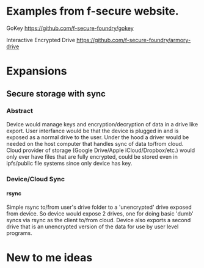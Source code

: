 
# Examples from f-secure website.

GoKey https://github.com/f-secure-foundry/gokey

Interactive Encrypted Drive https://github.com/f-secure-foundry/armory-drive

# Expansions
## Secure storage with sync
### Abstract

Device would manage keys and encryption/decryption of data in a drive like export.  User interfance would be that the device is plugged in and is exposed as a normal drive to the user.  Under the hood a driver would be needed on the host computer that handles sync of data to/from cloud.  Cloud provider of storage (Google Drive/Apple iCloud/Dropbox/etc.) would only ever have files that are fully encrypted, could be stored even in ipfs/public file systems since only device has key.

### Device/Cloud Sync

#### rsync 
 
Simple rsync to/from user's drive folder to a 'unencrypted' drive exposed from device.  So device would expose 2 drives, one for doing basic 'dumb' syncs via rsync as the client to/from cloud.  Device also exports a second drive that is an unencrypted version of the data for use by user level programs.

# New to me ideas


